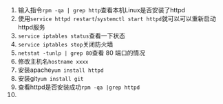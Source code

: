 1. 输入指令`rpm -qa | grep http`查看本机Linux是否安装了httpd
2. 使用`service httpd restart`/`systemctl start httpd`就可以可以重新启动httpd服务
3. `service iptables status`查看一下状态
4. `service iptables stop`关闭防火墙
5. `netstat -tunlp | grep 80`查看 80 端口的情况
6. 修改主机名`hostname xxxx`
7. 安装apache`yum install httpd`
8. 安装git`yum install git`
8. 查看httpd是否安装成功`rpm -qa |grep httpd`
9. 